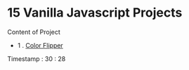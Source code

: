 # 15 Vanilla Javascript Projects

Content of Project
- 1 .  [Color Flipper](../01-color-flipper/ReadMe.md)



Timestamp : 30 : 28 